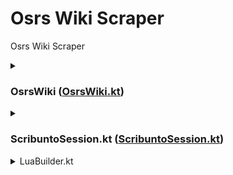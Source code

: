 # Osrs Wiki Scraper
Osrs Wiki Scraper

<details><summary>

### OsrsWiki ([OsrsWiki.kt][OsrsWiki.kt Link])

</summary>


### Create an OsrsWiki instance:
```kotlin
val wiki = OsrsWiki.builder()
    .withCookieManager( CookieManager() )
    .withProxy( Proxy() )                
    .withUserAgent( "Custom User Agent" )    
    .withScribuntoSessionCount(10)    
    .build() 
```

 - Optionally set a custom cookie manager.
   - `.withCookieManager( CookieManager() )`
 - Optionally set a custom proxy.
   - `.withProxy( Proxy() )`
 - Optionally set a custom user agent.
   - `.withUserAgent( "Custom User Agent" )`
 - Optionally set the default number of Scribunto sessions used for bulk Scribunto requests.
   - `.withScribuntoSessionCount( 10 )`
   

   <details><summary><h5>Using the OsrsWiki instance:</h5></summary>

   - Get a page title by Item ID:
     - ```wiki.getPageTitleFromId( 995 )``` &#10145; "Coins"

   - Get page titles from Item IDs:
     - ```wiki.getPageTitlesFromIds(11832, 11834, 11836)``` &#10145; `["Bandos chestplate", "Bandos tassets", "Bandos boots"]`
      

        </details>

</details>

<details><summary>

### ScribuntoSession.kt ([ScribuntoSession.kt][ScribuntoSession.kt Link])

</summary>
   <p>
   
   ### Creating a Scribunto Session:
   ```kotlin
   val session = wiki.createScribuntoSession {
       withoutDefaultCode()                
       withWikiModule("ModuleName")        
       withCode("print('Hello World')")    
       withCode {                                       
           /* Use the Lua Builder */  
       }
   }
   ```

   - Optionally disable the default code included in the session, you can add your own code with the `withCode` function.
     - ```.withoutDefaultCode()```
   - Optionally set the module the session will use, by default this is `"Var"`.
     - ```.withWikiModule("ModuleName")```
   - Optionally add code to the session.
     - ```.withCode("print('Hello World')")```
   - Optionally add code to the session.
     - ```.withCode { /* Use the Lua Builder */ }```

     #### Using a Scribunto Session:

     ```kotlin
   
     ```

</p>
</details>

<details><summary>LuaBuilder.kt</summary>


a

</details>


















[OsrsWiki.kt Link]: https://github.com/IvanEOD/osrs-wiki-scraper/blob/master/src/main/kotlin/scripts/wikiscraper/OsrsWiki.kt
[ScribuntoSession.kt Link]: https://github.com/IvanEOD/osrs-wiki-scraper/blob/master/src/main/kotlin/scripts/wikiscraper/lua/ScribuntoSession.kt
[LuaBuilder.kt Link]: https://github.com/IvanEOD/osrs-wiki-scraper/blob/master/src/main/kotlin/scripts/wikiscraper/lua/LuaBuilder.kt
[DropDetails.kt Link]: https://github.com/IvanEOD/osrs-wiki-scraper/blob/master/src/main/kotlin/scripts/wikiscraper/classes/DropDetails.kt
[EquipmentItemInfo.kt Link]: https://github.com/IvanEOD/osrs-wiki-scraper/blob/master/src/main/kotlin/scripts/wikiscraper/classes/EquipmentItemInfo.kt
[ItemBuyLimits.kt Link]: https://github.com/IvanEOD/osrs-wiki-scraper/blob/master/src/main/kotlin/scripts/wikiscraper/classes/ItemBuyLimits.kt
[ItemDetails.kt Link]: https://github.com/IvanEOD/osrs-wiki-scraper/blob/master/src/main/kotlin/scripts/wikiscraper/classes/ItemDetails.kt
[LocationDetails.kt Link]: https://github.com/IvanEOD/osrs-wiki-scraper/blob/master/src/main/kotlin/scripts/wikiscraper/classes/LocationDetails.kt
[QuestRequirement.kt Link]: https://github.com/IvanEOD/osrs-wiki-scraper/blob/master/src/main/kotlin/scripts/wikiscraper/classes/QuestRequirement.kt
[VarbitDetails.kt Link]: https://github.com/IvanEOD/osrs-wiki-scraper/blob/master/src/main/kotlin/scripts/wikiscraper/classes/VarbitDetails.kt
[WikiExchangeData.kt Link]: https://github.com/IvanEOD/osrs-wiki-scraper/blob/master/src/main/kotlin/scripts/wikiscraper/classes/WikiExchangeData.kt
[WikiItemPrice.kt Link]: https://github.com/IvanEOD/osrs-wiki-scraper/blob/master/src/main/kotlin/scripts/wikiscraper/classes/WikiItemPrice.kt
